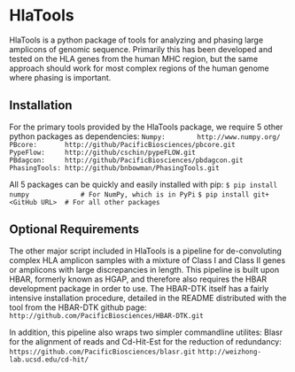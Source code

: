 # HlaTools #

HlaTools is a python package of tools for analyzing and phasing large
amplicons of genomic sequence.  Primarily this has been developed and
tested on the HLA genes from the human MHC region, but the same approach
should work for most complex regions of the human genome where phasing
is important.

## Installation ##

For the primary tools provided by the HlaTools package, we require 5 other
python packages as dependencies:
`Numpy:        http://www.numpy.org/`<br>
`PBcore:       http://github/PacificBiosciences/pbcore.git`<br>
`PypeFlow:     http://github/cschin/pypeFLOW.git`<br>
`PBdagcon:     http://github/PacificBiosciences/pbdagcon.git`<br>
`PhasingTools: http://github/bnbowman/PhasingTools.git`<br>

All 5 packages can be quickly and easily installed with pip:
`$ pip install numpy             # For NumPy, which is in PyPi`
`$ pip install git+<GitHub URL>  # For all other packages`

## Optional Requirements ##

The other major script included in HlaTools is a pipeline for de-convoluting
complex HLA amplicon samples with a mixture of Class I and Class II genes
or amplicons with large discrepancies in length.  This pipeline is built
upon HBAR, formerly known as HGAP, and therefore also requires the HBAR
development package in order to use.  The HBAR-DTK itself has a fairly
intensive installation procedure, detailed in the README distributed with
the tool from the HBAR-DTK github page:
`http://github.com/PacificBiosciences/HBAR-DTK.git`

In addition, this pipeline also wraps two simpler commandline utilites:
Blasr for the alignment of reads and Cd-Hit-Est for the reduction of
redundancy:
`https://github.com/PacificBiosciences/blasr.git`
`http://weizhong-lab.ucsd.edu/cd-hit/`